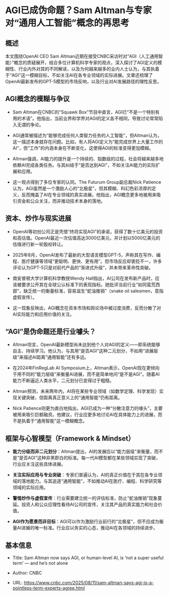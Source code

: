 # AGI已成伪命题？Sam Altman与专家对“通用人工智能”概念的再思考

## 概述

本文围绕OpenAI CEO Sam Altman近期在接受CNBC采访时对“AGI（人工通用智能）”概念的质疑展开，结合多位计算机科学专家的观点，深入探讨了AGI定义的模糊性、行业内外对其的不同解读，以及为何越来越多的业内人士认为，与其执着于“AGI”这一模糊目标，不如关注AI在各专业领域的实际进展。文章还梳理了OpenAI最新发布的GPT-5模型的市场反响，以及行业对AI发展路径的理性反思。

## AGI概念的模糊与争议

- Sam Altman在CNBC的“Squawk Box”节目中直言，AGI已“不是一个特别有用的术语”。他指出，当前业界和学界对AGI的定义各不相同，导致讨论常常陷入无谓的争论。
    
- AGI通常被描述为“能够完成任何人类智力任务的人工智能”，但Altman认为，这一描述本身就存在问题。比如，有人将AGI定义为“能完成世界上大量工作的AI”，但“工作”的内涵本身在不断变化，这使得AGI的标准变得更加模糊。
    
- Altman强调，AI能力的提升是一个持续的、指数级的过程，社会将越来越多地依赖AI完成各类任务。与其纠结于“是否达到AGI”，不如关注AI能力的实际扩展和应用。
    
- 这一观点得到了多位专家的认同。The Futurum Group副总裁Nick Patience认为，AGI虽然是一个激励人心的“北极星”，但其模糊、科幻色彩浓厚的定义，反而掩盖了AI在专业领域的真实进展。他指出，AGI概念更多地被用来吸引资金和公众关注，而非推动技术本身的落地。
    

## 资本、炒作与现实进展

- OpenAI等初创公司正是凭借“终将实现AGI”的承诺，获得了数十亿美元的投资和高估值。OpenAI最近一次估值高达3000亿美元，并计划以5000亿美元的估值进行新一轮股权转让。
    
- 2025年8月，OpenAI发布了最新的大型语言模型GPT-5，声称其在写作、编程、医疗健康等领域“更聪明、更快、更有用”。但市场反应却褒贬不一，许多评论认为GPT-5只是对前代产品的“渐进式升级”，并未带来革命性突破。
    
- 南安普顿大学计算机科学教授Wendy Hall指出，AI公司在发布新产品时，应该被要求公开其在全球公认标准下的表现指标。她批评当前行业“如同蛮荒西部”，缺乏统一的衡量标准，容易滋生“蛇油推销”（snake oil salesmen，意指虚假宣传）。
    
- 这一现象反映出，AGI概念在资本市场和舆论场中被过度消费，反而分散了对AI实际能力和应用价值的关注。
    

## “AGI”是伪命题还是行业噱头？

- Altman坦言，OpenAI最新模型尚未达到他个人对AGI的定义——即系统能够自主、持续学习。他认为，与其用“是否AGI”这种二元划分，不如用“进展层级”来描述AI距离“通用智能”还有多远。
    
- 在2024年FinRegLab AI Symposium上，Altman表示，OpenAI现在更倾向于用不同的“能力层级”来衡量AI进展，而不是简单地问“是不是AGI”。随着AI能力不断逼近人类水平，二元划分已变得过于粗糙。
    
- Altman预测，未来两年内，AI将在某些专业领域（如数学定理、科学发现）实现关键突破，但距离真正意义上的“通用智能”仍有距离。
    
- Nick Patience则更为直白地指出，AGI已成为一种“分散注意力的噱头”，主要被用来吸引巨额融资。他建议，行业应更多地讨论AI在具体能力上的进展，而不是执着于“通用智能”这一模糊概念。
    

## 框架与心智模型（Framework & Mindset）

- **能力分级而非二元划分**：Altman提出，AI的发展应以“能力层级”来衡量，而不是“是否AGI”这种非黑即白的标准。每一代AI模型都在某些领域实现了突破，行业应关注这些具体进展。
    
- **关注实际应用与专业突破**：专家们普遍认为，AI的真正价值在于其在各专业领域的落地能力。与其追逐“通用智能”，不如推动AI在医疗、编程、科学研究等领域的实际应用。
    
- **警惕炒作与虚假宣传**：行业需要建立统一的评估标准，防止“蛇油推销”现象蔓延。投资人和公众应理性看待AI公司的宣传，关注其产品的真实能力和社会价值。
    
- **AGI作为愿景而非目标**：AGI可以作为激励行业前行的“北极星”，但不应成为衡量AI进展的唯一标准。行业应以务实的心态，推动AI在各领域的持续进步。
    

## 基本信息

- Title: Sam Altman now says AGI, or human-level AI, is ‘not a super useful term’ — and he’s not alone
    
- Author: CNBC
    
- URL: https://www.cnbc.com/2025/08/11/sam-altman-says-agi-is-a-pointless-term-experts-agree.html
